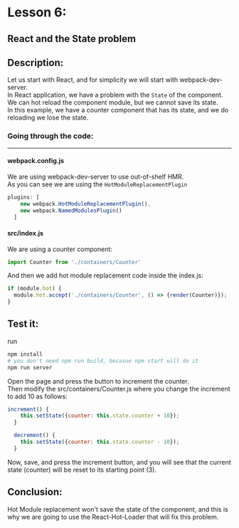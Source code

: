 # Lesson 6:

## React and the State problem

## Description: 
Let us start with React, and for simplicity we will start with webpack-dev-server.  
In React application, we have a problem with the `State` of the component.  
We can hot reload the component module, but we cannot save its state.  
In this example, we have a counter component that has its state, and we do reloading we lose the state.

### Going through the code:
***


#### webpack.config.js
We are using webpack-dev-server to use out-of-shelf HMR.  
As you can see we are using the `HotModuleReplacementPlugin`

```javascript
plugins: [
    new webpack.HotModuleReplacementPlugin(),
    new webpack.NamedModulesPlugin()
  ]
```


#### src/index.js
We are using a counter component: 

```javascript
import Counter from './containers/Counter'
```

And then we add hot module replacement code inside the index.js:

```javascript
if (module.hot) {
  module.hot.accept('./containers/Counter', () => {render(Counter)});
}
```


## Test it:
run 
```bash
npm install
# you don't need npm run build, becasue npm start will do it
npm run server
```
Open the page and press the button to increment the counter.  
Then modify the src/containers/Counter.js where you change the increment to add 10 as follows:

```javascript
increment() {
    this.setState({counter: this.state.counter + 10});
  }

  decrement() {
    this.setState({counter: this.state.counter - 10});
  }
```

Now, save, and press the increment button, and you will see that the current state (counter) will be reset to its starting point (3).

## Conclusion:

Hot Module replacement won't save the state of the component, and this is why we are going to use the React-Hot-Loader that will fix this problem.
